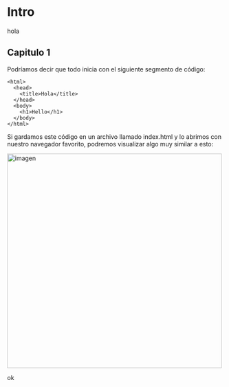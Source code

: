# Intro

hola

## Capitulo 1

Podríamos decir que todo inicia con el siguiente segmento de código:

```
<html>
  <head>
    <title>Hola</title>
  </head>
  <body>
    <h1>Hello</h1>
  </body>
</html>
```
  
Si gardamos este código en un archivo llamado index.html y lo abrimos con nuestro navegador favorito, podremos visualizar algo muy similar a esto: 

<img width="499" alt="imagen" src="https://user-images.githubusercontent.com/17259655/210629548-97f7499a-7c61-4851-b2ed-fe88e5f488df.png">

ok
